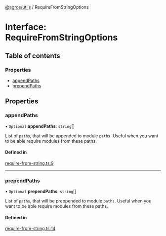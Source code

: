 [@agros/utils](../index.md) / RequireFromStringOptions

# Interface: RequireFromStringOptions

## Table of contents

### Properties

- [appendPaths](RequireFromStringOptions.md#appendpaths)
- [prependPaths](RequireFromStringOptions.md#prependpaths)

## Properties

### <a id="appendpaths" name="appendpaths"></a> appendPaths

• `Optional` **appendPaths**: `string`[]

List of `paths`, that will be appended to module `paths`.
Useful when you want to be able require modules from these paths.

#### Defined in

[require-from-string.ts:9](https://github.com/agrosjs/agros/blob/f7aa4e9/packages/agros-utils/src/require-from-string.ts#L9)

___

### <a id="prependpaths" name="prependpaths"></a> prependPaths

• `Optional` **prependPaths**: `string`[]

List of `paths`, that will be preppended to module `paths`.
Useful when you want to be able require modules from these paths.

#### Defined in

[require-from-string.ts:14](https://github.com/agrosjs/agros/blob/f7aa4e9/packages/agros-utils/src/require-from-string.ts#L14)
